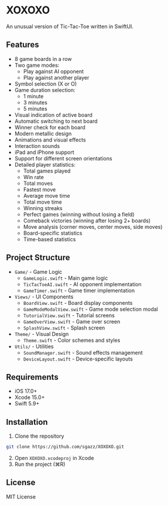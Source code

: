 # XOXOXO

An unusual version of Tic-Tac-Toe written in SwiftUI.

## Features

- 8 game boards in a row
- Two game modes:
  - Play against AI opponent
  - Play against another player
- Symbol selection (X or O)
- Game duration selection:
  - 1 minute
  - 3 minutes
  - 5 minutes
- Visual indication of active board
- Automatic switching to next board
- Winner check for each board
- Modern metallic design
- Animations and visual effects
- Interaction sounds
- iPad and iPhone support
- Support for different screen orientations
- Detailed player statistics:
  - Total games played
  - Win rate
  - Total moves
  - Fastest move
  - Average move time
  - Total move time
  - Winning streaks
  - Perfect games (winning without losing a field)
  - Comeback victories (winning after losing 2+ boards)
  - Move analysis (corner moves, center moves, side moves)
  - Board-specific statistics
  - Time-based statistics

## Project Structure

- `Game/` - Game Logic
  - `GameLogic.swift` - Main game logic
  - `TicTacToeAI.swift` - AI opponent implementation
  - `GameTimer.swift` - Game timer implementation
- `Views/` - UI Components
  - `BoardView.swift` - Board display components
  - `GameModeModalView.swift` - Game mode selection modal
  - `TutorialView.swift` - Tutorial screens
  - `GameOverView.swift` - Game over screen
  - `SplashView.swift` - Splash screen
- `Theme/` - Visual Design
  - `Theme.swift` - Color schemes and styles
- `Utils/` - Utilities
  - `SoundManager.swift` - Sound effects management
  - `DeviceLayout.swift` - Device-specific layouts

## Requirements

- iOS 17.0+
- Xcode 15.0+
- Swift 5.9+

## Installation

1. Clone the repository
```bash
git clone https://github.com/sgazz/XOXOXO.git
```

2. Open `XOXOXO.xcodeproj` in Xcode
3. Run the project (⌘R)

## License

MIT License 